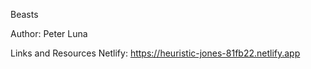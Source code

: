 Beasts


Author: Peter Luna

Links and Resources
Netlify: https://heuristic-jones-81fb22.netlify.app
